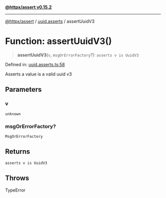 [**@httpx/assert v0.15.2**](../../README.md)

***

[@httpx/assert](../../README.md) / [uuid.asserts](../README.md) / assertUuidV3

# Function: assertUuidV3()

> **assertUuidV3**(`v`, `msgOrErrorFactory`?): `asserts v is UuidV3`

Defined in: [uuid.asserts.ts:58](https://github.com/belgattitude/httpx/blob/8fd1b2a11c89b6d4d436a81e516da107a812f824/packages/assert/src/uuid.asserts.ts#L58)

Asserts a value is a valid uuid v3

## Parameters

### v

`unknown`

### msgOrErrorFactory?

`MsgOrErrorFactory`

## Returns

`asserts v is UuidV3`

## Throws

TypeError

